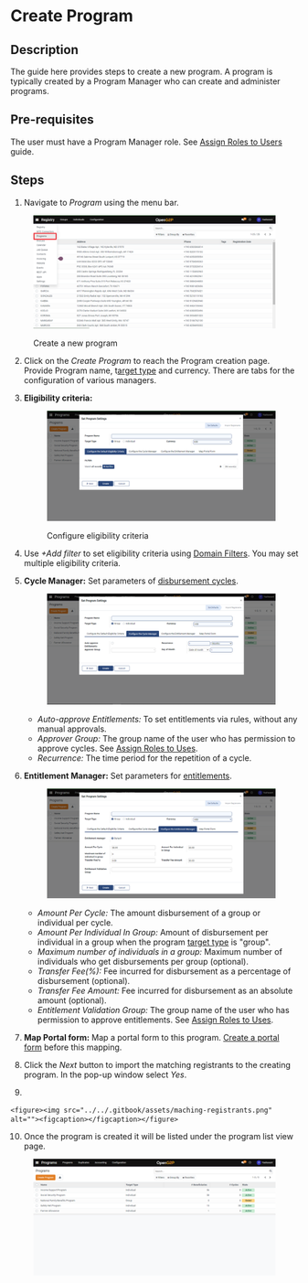 # Create Program

## Description&#x20;

The guide here provides steps to create a new program. A program is typically created by a Program Manager who can create and administer programs.

## Pre-requisites

The user must have a Program Manager role. See [Assign Roles to Users](assign-roles-to-users.md) guide.

## Steps

1. Navigate to _Program_ using the menu bar.

<figure><img src="../../.gitbook/assets/programs.png" alt=""><figcaption><p>Create a new program</p></figcaption></figure>

2. Click on the _Create Program_ to reach the Program creation page.  Provide Program name, t[arget type](../../modules/beneficiary-management.md#target-types) and currency. There are tabs for the configuration of various managers.
3.  **Eligibility criteria:**

    <figure><img src="../../.gitbook/assets/program-creation-page.png" alt=""><figcaption><p>Configure eligibility criteria</p></figcaption></figure>
4. Use _+Add filter_ to set eligibility criteria using [Domain Filters](../../modules/program-management/eligibility.md#domain-filters). You may set multiple eligibility criteria.&#x20;
5.  **Cycle Manager:**  Set parameters of [disbursement cycles](../../modules/beneficiary-management/disbursement-cycles.md).

    <figure><img src="../../.gitbook/assets/cycle-manager.png" alt=""><figcaption></figcaption></figure>

    * _Auto-approve Entitlements:_ To set entitlements via rules, without any manual approvals.
    * _Approver Group:_ The group name of the user who has permission to approve cycles. See [Assign Roles to Uses](assign-roles-to-users.md).
    * _Recurrence:_ The time period for the repetition of a cycle.
6.  **Entitlement Manager:**  Set parameters for [entitlements](../../modules/program-management/entitlement.md).



    <figure><img src="../../.gitbook/assets/entitlement-manager.png" alt=""><figcaption></figcaption></figure>

    * _Amount Per Cycle:_ The amount disbursement of a group or individual per cycle.
    * _Amount Per Individual In Group:_ Amount of disbursement per individual in a group when the program [target type](../../modules/beneficiary-management.md#target-types) is "group".
    * _Maximum number of individuals in a group:_  Maximum number of individuals who get disbursements per group (optional).
    * _Transfer Fee(%):_ Fee incurred for disbursement as a percentage of disbursement (optional).
    * _Transfer Fee Amount:_ Fee incurred for disbursement as an absolute amount (optional).
    * _Entitlement Validation Group:_ The group name of the user who has permission to approve entitlements. See [Assign Roles to Uses](assign-roles-to-users.md).&#x20;
7. **Map Portal form:** Map a portal form to this program.  [Create a portal form](create-portal-form.md) before this mapping. &#x20;
8. Click the _Next_ button to import the matching registrants to the creating program. In the pop-up window select _Yes_.
9.

    <figure><img src="../../.gitbook/assets/maching-registrants.png" alt=""><figcaption></figcaption></figure>
10. &#x20;Once the program is created it will be listed under the program list view page.

<figure><img src="../../.gitbook/assets/program-list-view-page.png" alt=""><figcaption></figcaption></figure>

